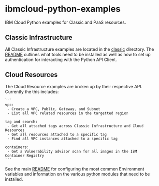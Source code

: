 # ibmcloud-python-examples
IBM Cloud Python examples for Classic and PaaS resources.

## Classic Infrastructure

All Classic Infrastructure examples are located in the [classic](classic/) directory. The [README](classic/README.md) outlines what tools need to be installed as well as how to set up authentication for interacting with the Python API Client.

## Cloud Resources

The Cloud Resource examples are broken up by their respective API. Currently the this includes:

    ```
    vpc:
     - Create a VPC, Public, Gateway, and Subnet
     - List all VPC related resources in the targetted region 

    tag and search:
     - Get all attached tags across Classic Infrastructure and Cloud Resources
     - Get all resources attached to a specific tag
     - Find all VPC instances attached to a specific tag

    containers:
     - Get a Vulnerability advisor scan for all images in the IBM Container Registry
    ```

See the main [README](cloud/README.md) for configuring the most common Environment variables and information on the various python modules that need to be installed. 